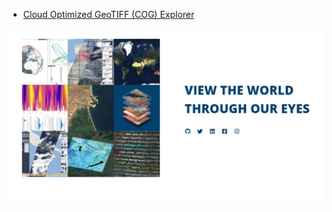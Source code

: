 - [Cloud Optimized GeoTIFF (COG) Explorer](https://geotiffjs.github.io/cog-explorer/#long=-63.051&lat=18.028&zoom=15&scene=https://oin-hotosm.s3.amazonaws.com/59c66c5223c8440011d7b1e4/0/7ad397c0-bba2-4f98-a08a-931ec3a6e943.tif&bands=&pipeline=)

![EOX](https://github.com/SergeyShchus/Open-Data/blob/main/Review/image/EOX.jpg?raw=true)
